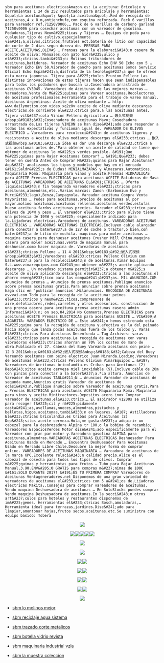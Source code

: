 
```
sbm para aceitunas electricasAmazon.es: La aceituna: Bricolaje y herramientas 1 24 de 252 resultados para Bricolaje y herramientas: &quot;La aceituna&quot; &quot;La aceituna&quot;.Red de recogida de aceitunas,4 x 8 m,antienchufe,con esquina reforzada. Pack 6 varillas para vareador ref.71250V0006.… Pack de 6 varillas de carbono garland 71250v0006 para cosechar aceitunas con un vareador de gasolina. Podadoras,Tijeras Neum&#225;ticas y Tijeras … Equipos de poda para cualquier tipo de cultivo,especialmente vi&#241;a,olivos,citricos,frutales ect.bateria de litio con capacidad de corte de 2 dias segun dureza de. PRENSAS PARA ACEITE,ACEITUNAS,OLIVAS … Prensas para la elaboraci&#243;n casera de aceite de oliva: Manuales,con gato hidr&#225;ulico y el&#233;ctricas.tambi&#233;n: Molinos trituradores de aceitunas,batidoras. Vareador de aceitunas Echo EHV 50 Echo con 5 … Vareador Echo EHV 50,Vibrador de gancho para aceitunas Somos Servicio Oficial Echo Espa&#241;a,disfruta de la tecnolog&#237;a que te ofrece esta marca japonesa. Tijera para &#225;rboles Prunion Pellenc Las distintas innovaciones de estas tijeras hacen que sean indispensables para todos los podadores que buscan la.Cosechadora arrastrada de aceitunas CV5045. Vareadores de Aceitunas de las mejores marcas.… Vareadores,Venta de M&#225;quinas para Varear aceitunas.Recolectores de aceituna profesionales.Herramienta para el trabajo de vareo manual. Aceitunas Argentinas: Aceite de oliva mediante … http: www.dailymotion.com video xq2z0v aceite de oliva mediante descargas electricas.de corriente el&#233;ctrica para.a las aceitunas antes. Tijera vit&#237;cola Vinion Pellenc Agricultura … 嵌入式视频&nbsp;&#0183;&#32;Cosechadora de aceitunas Mavo; Cosechadora arrastrada de.Las tijeras VINION se han dise&#241;ado para responder a todas las expectativas y funcionan igual de. VAREADOR DE OLIVOS ELECTRICO … Vareadores para recolecci&#243;n de aceitunas ligeros y resistentes a Aceite de oliva mediante descargas el&#233;ctricas … 嵌入式视频&nbsp;&#0183;&#32;La idea es dar una descarga el&#233;ctrica a las aceitunas antes de.“Para obtener un aceite de calidad se tiene que obtener de aceitunas lo m&#225;s verdes posible. &#191;Que M&#225;quinas para Rajar Aceitunas Comprar? … &#191;Qu&#233; debes tener en cuenta Antes de Comprar M&#225;quinas para Rajar Aceitunas? Aqu&#237; analizamos los tipos y modelos que hay en el mercado &#161;Saldr&#225;s de Dudas! MINIALMAZARAS y Almazaras.Automaticas. Maquinaria Roma: Maqinaria para vinos y aceite.Prensas HIDRAULICAS para ACEITE Prensas ELECTRICAS para aceitunas ACEITE Batidoras de Masa de ACEITUNAS VAREADORAS DE ACEITUNAS EL&#201;CTRICAS … Oferta liquidaci&#243;n fin temporada vareadores el&#233;ctricas para aceitunas,almendras,etc..Varias marcas: Zanon (Karbonium Evo y Murci&#233;lago),Benza,Campagnola. Vareador aceituna Compra Venta Mayoristas … redes para aceitunas.precios de aceitunas al por mayor.molino aceitunas.aceitunas rellenas.aceitunas verdes.estufas hueso aceituna.fardos aceitunas precios. Vareador el&#233;ctrico para olivos de 104W y peso … El vareador el&#233;ctrico para olivos tiene una potencia de 104W y est&#225; especialmente indicado para la.Lijadoras electricas.Vareadores de aceitunas. VAREADORAS ACEITUNAS ELECTRICAS … VAREADORAS ACEITUNAS ELECTRICAS.Incluyen cable alargador para conectar a bater&#237;a de 12V de coche o tractor,o bien,con bater&#237;a de Litio de mochila. maquinas para moler aceitunas … maquina casera para deshuesar aceitunas Crusher Mill China.maquina casera para moler aceitunas.venta de maquina manual para deshuesar.como hacer maquina de. Vareadoras de aceitunas el&#233;ctricas Pellenc … 11 4 2011&nbsp;&#0183;&#32;嵌入式视频&nbsp;&#0183;&#32;Vareadoras el&#233;ctricas Pellenc Olivium con bater&#237;a para la recolecci&#243;n de aceitunas.Vimar Equipos S.L.www.vimarequipos.com C&#243;mo obtener m&#225;s aceite aplicando descargas … Un novedoso sistema permitir&#237;a obtener m&#225;s aceite de oliva aplicando descargas el&#233;ctricas a las aceitunas.el ahorro energ&#233;tico para las compa&#241;&#237;as. MIL ANUNCIOS.COM Anuncios de prensa … Anuncios de prensa aceitunas.Publique anuncios sobre prensa aceitunas gratis.Para anunciar sobre prensa aceitunas haga clic en 'publicar anuncios'.Milanuncios. RECOGIDA DE ACEITUNAS evvvai.com Todo para la recogida de la aceituna: peines el&#233;ctricos y neum&#225;ticos,compresores de aire,defoliadores,redes,carretes y otros accesorios. construccion de una prensa casera para aceituna prensa aceitunas casera admin Informaci&#243;n; on sep,04,2014 No Comments.Prensas ELECTRICAS para aceitunas ACEITE Prensas ELECTRICAS para aceitunas ACEITE … VI&#209;A LAGARITA: VAREADOR ELECTRICO DE … Este a&#241;o hemos estrenado esta m&#225;quina para la recogida de aceituna y.efectiva es la del peinado hacia abajo que lanza pocas aceitunas fuera de los toldos y. Varas El&#233;ctricas Para Aceitunas Desenfunda … Tag Archives: varas el&#233;ctricas para aceitunas.La recogida de aceitunas con varas vibradoras el&#233;ctricas ahorran un 70% los costes de mano de obra.Publicado el 27. Cabeza del Buey Vareando aceitunas con peine … 12 3 2011&nbsp;&#0183;&#32;嵌入式视频&nbsp;&#0183;&#32;Cabeza del Buey Vareando aceitunas con peine electrico Juan Miranda.Loading.Vareadoras de aceitunas el&#233;ctricas Pellenc Olivium VimarEquipos … &#187; Vareadores de Aceitunas bricolandia.es Cribas para Aceitunas (2) Dep&#243;sitos aceite cerveza miel inoxidable (9).Incluye cable de 20m con pinzas para conectar a la bater&#237;a.*La altura. Anuncios de Vareador de aceitunas TABL&#211;N … Anuncios Vareador de aceitunas de segunda mano,Anuncios gratis Vareador de aceitunas de ocasi&#243;n,Publique anuncios sobre Vareador de aceitunas gratis.Para … Prensas ELECTRICAS para aceitunas ACEITE Maquinaria Roma: Maqinaria para vinos y aceite.Minitractores.Depositos acero inox Comprar vareador de aceitunas,el&#233;ctrico,… El aspirador v1200s se utiliza para recoger f&#225;cil y r&#225;pidamente casta&#241;as,avellanas,nueces,almendras,pistachos y bellotas,higos,aceitunas,tambi&#233;n en lugares. &#187; Astilladoras El&#233;ctricas bricolandia.es Cribas para Aceitunas (2) Dep&#243;sitos aceite cerveza.Hola,me gustar&#237;a adquirir un cabezal para la desbrozadora Alpina tr 100,o la bobina de recambio; Vareadores EspaciosVerdes Motor dise&#241;ado especificamente para el Vareador con gran par motor y.Vareadora gasolina ALPINA para aceitunas,almendras.VAREADORAS ACEITUNAS ELECTRICAS Deshuesador Para Aceitunas Usado en Mercado … Encuentra Deshuesador Para Aceitunas Usado en Mercado Libre Chile.Descubre la mejor forma de comprar online. VAREADORES DE ACEITUNAS MAQUINARIA … Vareadora de aceitunas de la marca KPC.Excelente relaci&#243;n calidad precio.Alice es el cabezal de cosecha para todos los tipos de olivos. Comprar m&#225;quinas y herramientas para frutos … Tubo para Rajar Aceitunas Manual.3.90.ENV&#205;O GRATIS para compras m&#237;nimas de 100€ &#161;SOLO DURANTE 2017! &#191;ES TU PRIMERA COMPRA? Vareadores de Aceitunas Ventageneradores.net Disponemos de una gran variedad de vareadores de aceitunas el&#233;ctricos con 5 a&#241;os de.Lijadoras electricas Makita;.Consejos para comprar vareadores de aceitunas. Vendo maquina Deshuesadora de aceitunas … En SoloStocks puedes comprar Vendo maquina Deshuesadora de aceitunas.En la secci&#243;n otros art&#237;culos para hoteles y restaurantes disponemos de im&#225;genes. Herramientas el&#233;ctricas Bosch,amoladoras,… Herramienta ideal para terrazas,jardines.Dise&#241;ado para limpiar,amontonar hojas,frutos secos,aceitunas,etc.Se suministra con equipo basico: Tobera 
```

<div align="center">

<a href="https://es-crusher.shibang-china.com/github&k=sbm+para+aceitunas+electricas"><img src="https://static.shibang-china.com/es/crusher/logo.jpg"></a>

<a href="https://es-crusher.shibang-china.com/github&k=sbm+para+aceitunas+electricas"><img src="https://static.shibang-china.com/es/crusher/index.jpg"></a><a href="https://es-crusher.shibang-china.com/material.htmlgithub&k=sbm+para+aceitunas+electricas"><img src="https://static.shibang-china.com/es/crusher/material.jpg"></a><a href="https://es-crusher.shibang-china.com/application.htmlgithub&k=sbm+para+aceitunas+electricas"><img src="https://static.shibang-china.com/es/crusher/application.jpg"></a><a href="https://es-crusher.shibang-china.com/aboutus.htmlgithub&k=sbm+para+aceitunas+electricas"><img src="https://static.shibang-china.com/es/crusher/aboutus.jpg"></a><a href="https://es-crusher.shibang-china.com/contact.htmlgithub&k=sbm+para+aceitunas+electricas"><img src="https://static.shibang-china.com/es/crusher/contact.jpg"></a>

<a href="https://es-crusher.shibang-china.com/github&k=sbm+para+aceitunas+electricas"><img src="https://static.shibang-china.com/es/crusher/banner.jpg"></a>

<a href="https://swt.shibang-china.com/github&k=sbm+para+aceitunas+electricas"><img src="https://static.shibang-china.com/es/crusher/text.jpg"></a>

<a href="https://swt.shibang-china.com/github&k=sbm+para+aceitunas+electricas"><img src="https://static.shibang-china.com/es/crusher/chat.jpg"></a><a href="https://es-crusher.shibang-china.com/contact.htmlgithub&k=sbm+para+aceitunas+electricas"><img src="https://static.shibang-china.com/es/crusher/message.jpg"></a>

<a href="https://es-crusher.shibang-china.com/products/pe.htmlgithub&k=sbm+para+aceitunas+electricas"><img src="https://static.shibang-china.com/es/crusher/pe.jpg"></a><a href="https://es-crusher.shibang-china.com/products/pf.htmlgithub&k=sbm+para+aceitunas+electricas"><img src="https://static.shibang-china.com/es/crusher/pf.jpg"></a>

<a href="https://es-crusher.shibang-china.com/products/hpt.htmlgithub&k=sbm+para+aceitunas+electricas"><img src="https://static.shibang-china.com/es/crusher/hpt.jpg"></a><a href="https://es-crusher.shibang-china.com/products/vsi.htmlgithub&k=sbm+para+aceitunas+electricas"><img src="https://static.shibang-china.com/es/crusher/vsi.jpg"></a>

<a href="https://es-crusher.shibang-china.com/products/klv.htmlgithub&k=sbm+para+aceitunas+electricas"><img src="https://static.shibang-china.com/es/crusher/klv.jpg"></a><a href="https://es-crusher.shibang-china.com/products/portable.htmlgithub&k=sbm+para+aceitunas+electricas"><img src="https://static.shibang-china.com/es/crusher/portable.jpg"></a>

<a href="https://swt.shibang-china.com/github&k=sbm+para+aceitunas+electricas"><img src="https://static.shibang-china.com/es/crusher/case.jpg"></a>

</div>


* [sbm lo molinos mejor](sbm%20lo%20molinos%20mejor.md)

* [sbm reciclaje agua sistema](sbm%20reciclaje%20agua%20sistema.md)

* [sbm trazado corte metalicos](sbm%20trazado%20corte%20metalicos.md)

* [sbm botella vidrio revista ](sbm%20botella%20vidrio%20revista%20.md)

* [sbm maquinaria industrial vzla](sbm%20maquinaria%20industrial%20vzla.md)

* [sbm la muestra coleccion](sbm%20la%20muestra%20coleccion.md)